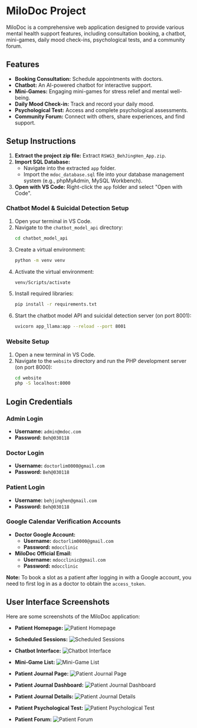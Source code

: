 # MiloDoc Project

MiloDoc is a comprehensive web application designed to provide various mental health support features, including consultation booking, a chatbot, mini-games, daily mood check-ins, psychological tests, and a community forum.

## Features

*   **Booking Consultation:** Schedule appointments with doctors.
*   **Chatbot:** An AI-powered chatbot for interactive support.
*   **Mini-Games:** Engaging mini-games for stress relief and mental well-being.
*   **Daily Mood Check-in:** Track and record your daily mood.
*   **Psychological Test:** Access and complete psychological assessments.
*   **Community Forum:** Connect with others, share experiences, and find support.

## Setup Instructions

1.  **Extract the project zip file:** Extract `RSWG3_BehJingHen_App.zip`.
2.  **Import SQL Database:**
    *   Navigate into the extracted `app` folder.
    *   Import the `mdoc_database.sql` file into your database management system (e.g., phpMyAdmin, MySQL Workbench).
3.  **Open with VS Code:** Right-click the `app` folder and select "Open with Code".

### Chatbot Model & Suicidal Detection Setup

1.  Open your terminal in VS Code.
2.  Navigate to the `chatbot_model_api` directory:
    ```bash
    cd chatbot_model_api
    ```
3.  Create a virtual environment:
    ```bash
    python -m venv venv
    ```
4.  Activate the virtual environment:
    ```bash
    venv/Scripts/activate
    ```
5.  Install required libraries:
    ```bash
    pip install -r requirements.txt
    ```
6.  Start the chatbot model API and suicidal detection server (on port 8001):
    ```bash
    uvicorn app_llama:app --reload --port 8001
    ```

### Website Setup

1.  Open a new terminal in VS Code.
2.  Navigate to the `website` directory and run the PHP development server (on port 8000):
    ```bash
    cd website
    php -S localhost:8000
    ```

## Login Credentials

### Admin Login
*   **Username:** `admin@mdoc.com`
*   **Password:** `Beh@030118`

### Doctor Login
*   **Username:** `doctorlim0000@gmail.com`
*   **Password:** `Beh@030118`

### Patient Login
*   **Username:** `behjinghen@gmail.com`
*   **Password:** `Beh@030118`

### Google Calendar Verification Accounts

*   **Doctor Google Account:**
    *   **Username:** `doctorlim0000@gmail.com`
    *   **Password:** `mdocclinic`
*   **MiloDoc Official Email:**
    *   **Username:** `mdocclinic@gmail.com`
    *   **Password:** `mdocclinic`

**Note:** To book a slot as a patient after logging in with a Google account, you need to first log in as a doctor to obtain the `access_token`.

## User Interface Screenshots

Here are some screenshots of the MiloDoc application:

*   **Patient Homepage:**
    ![Patient Homepage](readme/patienthomepage.png)

*   **Scheduled Sessions:**
    ![Scheduled Sessions](readme/scheduled_sessions.png)

*   **Chatbot Interface:**
    ![Chatbot Interface](readme/chatbot_interface.png)

*   **Mini-Game List:**
    ![Mini-Game List](readme/gamelist.png)

*   **Patient Journal Page:**
    ![Patient Journal Page](readme/patient_journal_page.png)

*   **Patient Journal Dashboard:**
    ![Patient Journal Dashboard](readme/patient_journal_dashboard.png)

*   **Patient Journal Details:**
    ![Patient Journal Details](readme/patient_journal_details.png)

*   **Patient Psychological Test:**
    ![Patient Psychological Test](readme/patient_psychological_test.png)

*   **Patient Forum:**
    ![Patient Forum](readme/patient_forum.png)